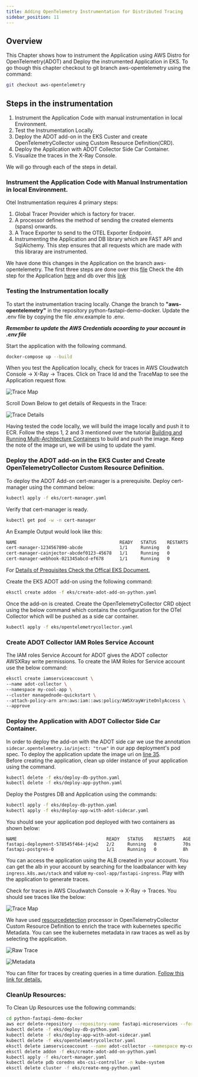 ```yaml
---
title: Adding OpenTelemetry Instrumentation for Distributed Tracing
sidebar_position: 11
---
```


## Overview

This Chapter shows how to instrument the Application using AWS Distro for OpenTelemetry(ADOT) and Deploy the instrumented Application in EKS.
To go though this chapter checkout to git branch  aws-opentelemetry using the command:

``` bash
git checkout aws-opentelemetry
```

## Steps in the instrumentation 
1. Instrument the Application Code with manual instrumentation in local Environment.
2. Test the Instrumentation Locally. 
3. Deploy the ADOT add-on in the EKS Custer and create OpenTelemetryCollector using Custom Resource Definition(CRD). 
4. Deploy the Application with ADOT Collector Side Car Container.
5. Visualize the traces in the X-Ray Console.

We will go through each of the steps in detail.

### Instrument the Application Code with Manual Instrumentation in local Environment.

Otel Instrumentation requires 4 primary steps:

1. Global Tracer Provider which is factory for tracer.
2. A processor defines the method of sending the created elements (spans) onwards.
3. A Trace Exporter to send to the OTEL Exporter Endpoint.
4. Instrumenting the Application and DB library which are FAST API and SqlAlchemy. This step ensures that all requests which are made with this libraray are instrumented.

We have done this changes in the Application on the branch aws-opentelemetry.
The first three steps are done over this [file](https://github.com/aws-samples/python-fastapi-demo-docker/blob/aws-opentelemetry/server/app/tracing.py)
Check the 4th step for the Application [here](https://github.com/aws-samples/python-fastapi-demo-docker/blob/aws-opentelemetry/server/app/main.py#L11) and db over this [link](https://github.com/aws-samples/python-fastapi-demo-docker/blob/aws-opentelemetry/server/app/connect.py#L47)


### Testing the Instrumentation locally 

To start the instrumentation tracing locally. Change the branch to **"aws-opentelemetry"** in the repository python-fastapi-demo-docker. Update the .env file by copying the file
.env.example to .env.

***Remember to update the AWS Credentials acoording to your account in .env file***

Start the application with the following command.

```bash
docker-compose up --build
```

When you test the Application locally, check for traces in AWS Cloudwatch Console -> X-Ray -> Traces.
Click on Trace Id and the TraceMap to see the Application request flow.

![Trace Map](./Local-tracing.png)

Scroll Down Below to get details of Requests in the Trace:

![Trace Details](./Segment-Details.png)

Having tested the code locally, we will build the image locally and push it to ECR.
Follow the steps 1, 2 and 3 mentioned over the tutorial [Building and Running Multi-Architecture Containers](../../containers/python/multiarchitecture-image.md) to build and push the image.
Keep the note of the image uri, we will be using to update the yaml.

### Deploy the ADOT add-on in the EKS Custer and Create OpenTelemetryCollector Custom Resource Definition. 

To deploy the ADOT Add-on cert-manager is a prerequisite. Deploy cert-manager using the command below:

``` bash
kubectl apply -f eks/cert-manager.yaml
```

Verify that cert-manager is ready.

``` bash
kubectl get pod -w -n cert-manager
```

An Example Output would look like this:

``` bash
NAME                                       READY   STATUS    RESTARTS   AGE
cert-manager-1234567890-abcde              1/1     Running   0          12s
cert-manager-cainjector-abcdef0123-45678   1/1     Running   0          12s
cert-manager-webhook-021345abcd-ef678      1/1     Running   0          12s
```

For [Details of Prequisites Check the Offical EKS Document.](https://docs.aws.amazon.com/eks/latest/userguide/adot-reqts.html#adot-reqtcr)

Create the EKS ADOT add-on using the following command:

``` bash
eksctl create addon -f eks/create-adot-add-on-python.yaml
```

Once the add-on is created. Create the OpenTelemetryCollector CRD object using the below command which contains the configuration for the OTel Collector which will be pushed
as a side car container.

``` bash
kubectl apply -f eks/opentelemetrycollector.yaml
```

### Create ADOT Collector IAM Roles Service Account 

The IAM roles Service Account for ADOT gives the ADOT collector AWSXRay write permissions.
To create the IAM Roles for Service account use the below command:

``` bash
eksctl create iamserviceaccount \
--name adot-collector \
--namespace my-cool-app \
--cluster managednode-quickstart \
--attach-policy-arn arn:aws:iam::aws:policy/AWSXrayWriteOnlyAccess \
--approve
```

### Deploy the Application with ADOT Collector Side Car Container.

In order to deploy the add-on with the ADOT side car we use the annotation `sidecar.opentelemetry.io/inject: "true"` in our app deployment's pod spec.
To deploy the application update the image uri on [line 35](https://github.com/aws-samples/python-fastapi-demo-docker/blob/aws-opentelemetry/eks/deploy-app-with-adot-sidecar.yaml#L35).  
Before creating the application, clean up older instance of your application using the command.

``` bash
kubectl delete -f eks/deploy-db-python.yaml
kubectl delete -f eks/deploy-app-python.yaml
```

Deploy the Postgres DB and Application using the commands:

``` bash
kubectl apply -f eks/deploy-db-python.yaml
kubectl apply -f eks/deploy-app-with-adot-sidecar.yaml
```
You should see your application pod deployed with two containers as shown below:
```
NAME                                  READY   STATUS    RESTARTS   AGE
fastapi-deployment-578545f464-j4jw2   2/2     Running   0          70s
fastapi-postgres-0                    1/1     Running   0          8h
```

You can access the application using the ALB created in your account. You can get the alb in your account by searching for the loadbalancer with key `ingress.k8s.aws/stack` and 
value `my-cool-app/fastapi-ingress`. Play with the application to generate traces.

Check for traces in AWS Cloudwatch Console -> X-Ray -> Traces. You should see traces like the below:

![Trace Map](./k8-app-trace.png)

We have used [resourcedetection](https://github.com/aws-samples/python-fastapi-demo-docker/blob/aws-opentelemetry/eks/opentelemetrycollector.yaml#L22-L25) processor in OpenTelemetryCollector Custom Resource Definition to enrich the trace with kubernetes specific Metadata. You can see the kubernetes metadata in raw traces as well as by selecting the application.

![Raw Trace](./raw-trace-snippet.png)

![Metadata](./Metadata.png)


You can filter for traces by creating queries in a time duration. [Follow this link for details.](https://docs.aws.amazon.com/xray/latest/devguide/xray-console-filters.html)

### CleanUp Resources:

To Clean Up Resources use the following commands:

``` bash
cd python-fastapi-demo-docker
aws ecr delete-repository --repository-name fastapi-microservices --force
kubectl delete -f eks/deploy-db-python.yaml
kubectl delete -f eks/deploy-app-with-adot-sidecar.yaml
kubectl delete -f eks/opentelemetrycollector.yaml
eksctl delete iamserviceaccount --name adot-collector --namespace my-cool-app --cluster managednode-quickstart  --approve 
eksctl delete addon -f eks/create-adot-add-on-python.yaml
kubectl apply -f eks/cert-manager.yaml
kubectl delete pdb coredns ebs-csi-controller -n kube-system
eksctl delete cluster -f eks/create-mng-python.yaml
```







